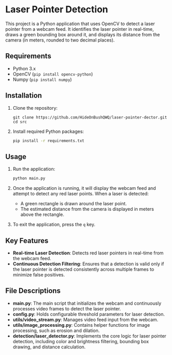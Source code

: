 # Laser Pointer Detection

This project is a Python application that uses OpenCV to detect a laser pointer from a webcam feed. It identifies the laser pointer in real-time, draws a green bounding box around it, and displays its distance from the camera (in meters, rounded to two decimal places).


## Requirements

- Python 3.x
- OpenCV (`pip install opencv-python`)
- Numpy (`pip install numpy`)

## Installation

1. Clone the repository:

   ```
   git clone https://github.com/HideOnBushQWQ/laser-pointer-dector.git
   cd src
   ```

2. Install required Python packages:

   ```bash
   pip install -r requirements.txt
   ```


## Usage

1. Run the application:

   ```bash
   python main.py
   ```

2. Once the application is running, it will display the webcam feed and attempt to detect any red laser points. When a laser is detected:

   - A green rectangle is drawn around the laser point.
   - The estimated distance from the camera is displayed in meters above the rectangle.

3. To exit the application, press the `q` key.

## Key Features

- **Real-time Laser Detection**: Detects red laser pointers in real-time from the webcam feed.
- **Continuous Detection Filtering**: Ensures that a detection is valid only if the laser pointer is detected consistently across multiple frames to minimize false positives.

## File Descriptions

- **main.py**: The main script that initializes the webcam and continuously processes video frames to detect the laser pointer.
- **config.py**: Holds configurable threshold parameters for laser detection.
- **utils/video_stream.py**: Manages video feed input from the webcam.
- **utils/image_processing.py**: Contains helper functions for image processing, such as erosion and dilation.
- **detection/laser_detector.py**: Implements the core logic for laser pointer detection, including color and brightness filtering, bounding box drawing, and distance calculation.